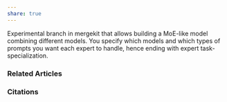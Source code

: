 ```yaml
---
share: true
---
```


Experimental branch in mergekit that allows building a MoE-like model combining different models. You specify which models and which types of prompts you want each expert to handle, hence ending with expert task-specialization.

### Related Articles

### Citations
